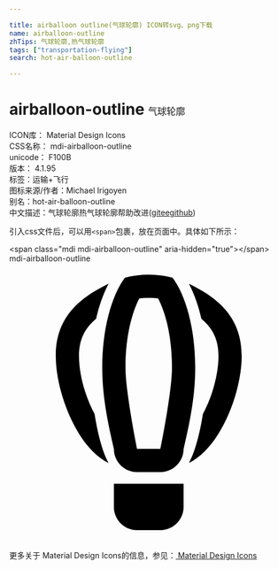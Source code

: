 ```yaml
---

title: airballoon outline(气球轮廓) ICON转svg、png下载
name: airballoon-outline
zhTips: 气球轮廓,热气球轮廓
tags: ["transportation-flying"]
search: hot-air-balloon-outline

---
```


# airballoon-outline  <small style="font-size: 60%;font-weight: 100">气球轮廓</small>


<div class="detail-page">
<p>
<span>
ICON库：
<span class="badge-secondary badge">Material Design Icons</span> 
</span>
<br/>
<span>
CSS名称：
<span class="badge-secondary badge">mdi-airballoon-outline</span> 
</span>
<br/>
<span>
unicode：
<span class="badge-secondary badge">F100B</span> 
<copy-btn content='F100B' btn-title=""></copy-btn>
<copy-btn :content='String.fromCodePoint(parseInt("F100B", 16))' btn-title="复制U"></copy-btn>
</span>
<br/>
<span>
版本：
<span class="badge-secondary badge">4.1.95</span> 
</span><br/><span>标签：<span class="badge-light badge"><router-link to="/tags/transportation-flying.html">运输+飞行</router-link></span></span>
<br/>
<span>图标来源/作者：<span class="badge-light badge">Michael Irigoyen</span></span> 
<br/>
<span>别名：<span class="badge-light badge">hot-air-balloon-outline</span></span><br/><span class="zh-detail">中文描述：<span class="badge-primary badge">气球轮廓</span><span class="badge-primary badge">热气球轮廓</span><span class="help-link"><span>帮助改进</span>(<a href="https://gitee.com/liuwave/icon-helper/edit/master/json/material/airballoon-outline.json" target="_blank" rel="noopener noreferrer">gitee</a><a href="https://github.com/liuwave/icon-helper/edit/master/json/material/airballoon-outline.json" target="_blank" rel="noopener noreferrer">github</a></span>)</span><br/>
</p>
</div>
<div class="alert alert-dark">
  <i class="mdi mdi-airballoon-outline mdi-48px"></i>
  <i class="mdi mdi-airballoon-outline mdi-36px"></i>
  <i class="mdi mdi-airballoon-outline mdi-24px"></i>
  <i class="mdi mdi-airballoon-outline mdi-18px"></i>
</div>
<div>
  <p>引入css文件后，可以用<code>&lt;span&gt;</code>包裹，放在页面中。具体如下所示：    
  </p>
  <div class="alert alert-primary" style="font-size: 14px">
    &lt;span class="mdi mdi-airballoon-outline" aria-hidden="true"&gt;&lt;/span&gt;
    <copy-btn content='<span class="mdi mdi-airballoon-outline" aria-hidden="true"></span>'></copy-btn>
  </div>
  <div class="alert alert-secondary">
    <i class="mdi mdi-airballoon-outline"
    style="font-size: 24px"
    aria-hidden="true"></i> mdi-airballoon-outline
    <copy-btn content="mdi-airballoon-outline" btn-title="复制图标名称"></copy-btn>
  </div>
</div>
<div id="svg" class="svg-wrap">
<svg xmlns="http://www.w3.org/2000/svg" viewBox="0 0 24 24"><path d="M11 23C9.9 23 9 22.1 9 21V19H15V21C15 22.1 14.1 23 13 23H11M12 3C12.28 3 12.55 3 12.81 3.05C13.42 4.22 14 6.26 14 9C14 11.1 13 16 13 16H11C11 16 10 11.1 10 9C10 6.26 10.58 4.22 11.19 3.05C11.45 3 11.72 3 12 3M12 1C11.29 1 10.61 1.09 9.95 1.26C8.78 2.83 8 5.71 8 9C8 11.28 8.38 13.37 9 16C9 17.1 9.9 18 11 18H13C14.1 18 15 17.1 15 16C15.62 13.37 16 11.28 16 9C16 5.71 15.22 2.83 14.05 1.26C13.39 1.09 12.71 1 12 1M4 8C4 11.18 5.85 15.92 8.54 17.21C8 16.21 7.61 14.67 7.34 13C6.55 11.53 6 9.62 6 8C6 6.66 6.44 5.67 7.47 4.8C7.73 3.67 8.09 2.65 8.54 1.79C5.85 3.08 4 4.82 4 8M15.46 1.79C15.91 2.65 16.27 3.67 16.53 4.8C17.56 5.67 18 6.66 18 8C18 9.62 17.45 11.53 16.66 13C16.39 14.67 16 16.21 15.46 17.21C18.15 15.92 20 11.18 20 8S18.15 3.08 15.46 1.79Z" /></svg>
</div>
<detail full-name='mdi-airballoon-outline'></detail>
    
<div><p>更多关于 Material Design Icons的信息，参见：<a target="_blank" href="https://iconhelper.cn/material.html"> Material Design Icons</a>
</p></div>
